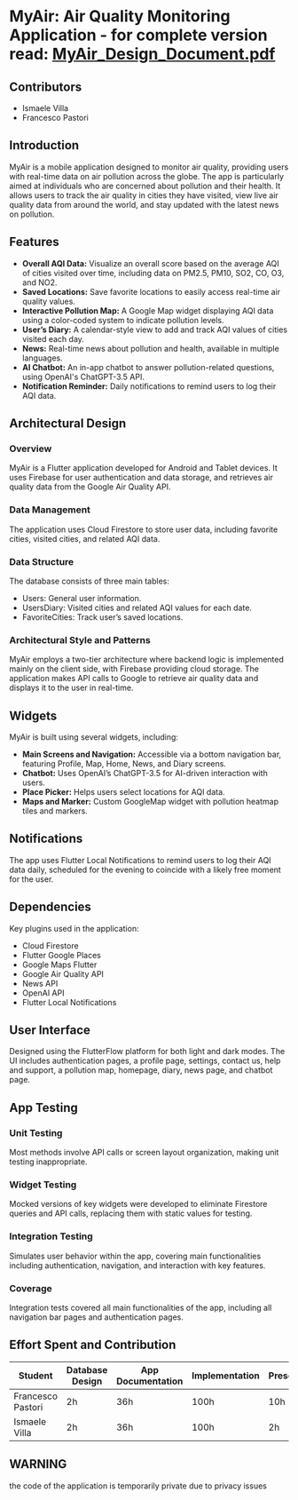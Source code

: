# MyAir: Air Quality Monitoring Application - for complete version read: [MyAir_Design_Document.pdf](./MyAir_Design_Document.pdf)


## Contributors
- Ismaele Villa 
- Francesco Pastori

## Introduction
MyAir is a mobile application designed to monitor air quality, providing users with real-time data on air pollution across the globe. The app is particularly aimed at individuals who are concerned about pollution and their health. It allows users to track the air quality in cities they have visited, view live air quality data from around the world, and stay updated with the latest news on pollution.

## Features
- **Overall AQI Data:** Visualize an overall score based on the average AQI of cities visited over time, including data on PM2.5, PM10, SO2, CO, O3, and NO2.
- **Saved Locations:** Save favorite locations to easily access real-time air quality values.
- **Interactive Pollution Map:** A Google Map widget displaying AQI data using a color-coded system to indicate pollution levels.
- **User’s Diary:** A calendar-style view to add and track AQI values of cities visited each day.
- **News:** Real-time news about pollution and health, available in multiple languages.
- **AI Chatbot:** An in-app chatbot to answer pollution-related questions, using OpenAI's ChatGPT-3.5 API.
- **Notification Reminder:** Daily notifications to remind users to log their AQI data.

## Architectural Design
### Overview
MyAir is a Flutter application developed for Android and Tablet devices. It uses Firebase for user authentication and data storage, and retrieves air quality data from the Google Air Quality API.

### Data Management
The application uses Cloud Firestore to store user data, including favorite cities, visited cities, and related AQI data.

### Data Structure
The database consists of three main tables:
- Users: General user information.
- UsersDiary: Visited cities and related AQI values for each date.
- FavoriteCities: Track user’s saved locations.

### Architectural Style and Patterns
MyAir employs a two-tier architecture where backend logic is implemented mainly on the client side, with Firebase providing cloud storage. The application makes API calls to Google to retrieve air quality data and displays it to the user in real-time.

## Widgets
MyAir is built using several widgets, including:
- **Main Screens and Navigation:** Accessible via a bottom navigation bar, featuring Profile, Map, Home, News, and Diary screens.
- **Chatbot:** Uses OpenAI’s ChatGPT-3.5 for AI-driven interaction with users.
- **Place Picker:** Helps users select locations for AQI data.
- **Maps and Marker:** Custom GoogleMap widget with pollution heatmap tiles and markers.

## Notifications
The app uses Flutter Local Notifications to remind users to log their AQI data daily, scheduled for the evening to coincide with a likely free moment for the user.

## Dependencies
Key plugins used in the application:
- Cloud Firestore
- Flutter Google Places
- Google Maps Flutter
- Google Air Quality API
- News API
- OpenAI API
- Flutter Local Notifications

## User Interface
Designed using the FlutterFlow platform for both light and dark modes. The UI includes authentication pages, a profile page, settings, contact us, help and support, a pollution map, homepage, diary, news page, and chatbot page.


## App Testing
### Unit Testing
Most methods involve API calls or screen layout organization, making unit testing inappropriate.

### Widget Testing
Mocked versions of key widgets were developed to eliminate Firestore queries and API calls, replacing them with static values for testing.

### Integration Testing
Simulates user behavior within the app, covering main functionalities including authentication, navigation, and interaction with key features.

### Coverage
Integration tests covered all main functionalities of the app, including all navigation bar pages and authentication pages.

## Effort Spent and Contribution
| Student          | Database Design | App Documentation | Implementation | Presentation |
|------------------|-----------------|-------------------|----------------|--------------|
| Francesco Pastori| 2h              | 36h               | 100h           | 10h          |
| Ismaele Villa    | 2h              | 36h               | 100h           | 2h           |


## WARNING
the code of the application is temporarily private due to privacy issues
